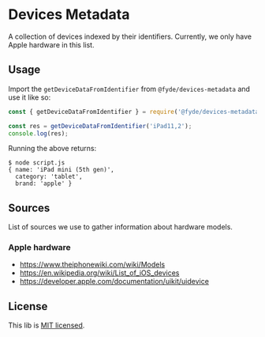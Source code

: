 # Devices Metadata

A collection of devices indexed by their identifiers.
Currently, we only have Apple hardware in this list.

## Usage

Import the `getDeviceDataFromIdentifier` from `@fyde/devices-metadata` and use it like so:

```js
const { getDeviceDataFromIdentifier } = require('@fyde/devices-metadata');

const res = getDeviceDataFromIdentifier('iPad11,2');
console.log(res);
```

Running the above returns:

```shell
$ node script.js
{ name: 'iPad mini (5th gen)',
  category: 'tablet',
  brand: 'apple' }
```

## Sources

List of sources we use to gather information about hardware models.

### Apple hardware

* https://www.theiphonewiki.com/wiki/Models
* https://en.wikipedia.org/wiki/List_of_iOS_devices
* https://developer.apple.com/documentation/uikit/uidevice

## License

This lib is [MIT licensed](./LICENSE).
